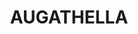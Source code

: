 ---
lastmod: '2025-04-06T06:05:21+00:00'
latitude: -25.444837
layout: suburb
longitude: 147.059769
postcode: '4477'
state: QLD
title: AUGATHELLA
url: /qld/augathella/
---